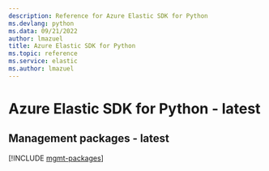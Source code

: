 ```yaml
---
description: Reference for Azure Elastic SDK for Python
ms.devlang: python
ms.data: 09/21/2022
author: lmazuel
title: Azure Elastic SDK for Python
ms.topic: reference
ms.service: elastic
ms.author: lmazuel
---
```

# Azure Elastic SDK for Python - latest

## Management packages - latest
[!INCLUDE [mgmt-packages](elastic-mgmt-index.md)]